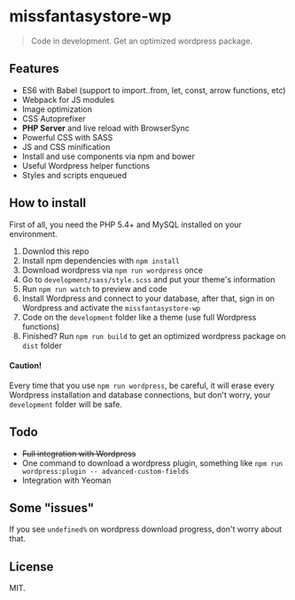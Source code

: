 # missfantasystore-wp

> Code in development. Get an optimized wordpress package.

<!-- ![missfantasystore-wp](./development/images/missfantasystore-wp.png) -->

## Features

* ES6 with Babel (support to import..from, let, const, arrow functions, etc)
* Webpack for JS modules
* Image optimization
* CSS Autoprefixer
* __PHP Server__ and live reload with BrowserSync
* Powerful CSS with SASS
* JS and CSS minification
* Install and use components via npm and bower
* Useful Wordpress helper functions
* Styles and scripts enqueued

## How to install

First of all, you need the PHP 5.4+ and MySQL installed on your environment.

1. Downlod this repo
2. Install npm dependencies with `npm install`
3. Download wordpress via `npm run wordpress` once
4. Go to `development/sass/style.scss` and put your theme's information
5. Run `npm run watch` to preview and code
6. Install Wordpress and connect to your database, after that, sign in on Wordpress and activate the `missfantasystore-wp`
7. Code on the `development` folder like a theme (use full Wordpress functions)
8. Finished? Run `npm run build` to get an optimized wordpress package on `dist` folder

#### Caution!

Every time that you use `npm run wordpress`, be careful, it will erase every Wordpress installation and database connections, but don't worry, your `development` folder will be safe.

## Todo

* ~~Full integration with Wordpress~~
* One command to download a wordpress plugin, something like `npm run wordpress:plugin -- advanced-custom-fields`
* Integration with Yeoman

## Some "issues"

If you see `undefined%` on wordpress download progress, don't worry about that.

## License

MIT.
